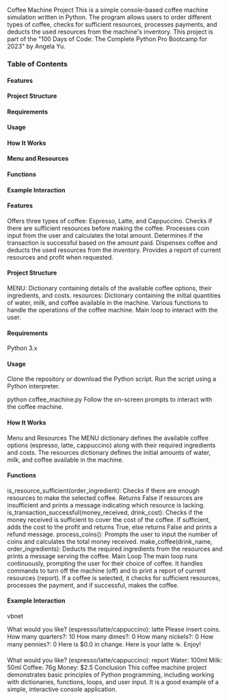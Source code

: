 
Coffee Machine Project
This is a simple console-based coffee machine simulation written in Python. The program allows users to order different types of coffee, checks for sufficient resources, processes payments, and deducts the used resources from the machine's inventory. This project is part of the "100 Days of Code: The Complete Python Pro Bootcamp for 2023" by Angela Yu.

### Table of Contents
#### Features
#### Project Structure
#### Requirements
#### Usage
#### How It Works
#### Menu and Resources
#### Functions
#### Example Interaction
#### Features
Offers three types of coffee: Espresso, Latte, and Cappuccino.
Checks if there are sufficient resources before making the coffee.
Processes coin input from the user and calculates the total amount.
Determines if the transaction is successful based on the amount paid.
Dispenses coffee and deducts the used resources from the inventory.
Provides a report of current resources and profit when requested.
#### Project Structure
MENU: Dictionary containing details of the available coffee options, their ingredients, and costs.
resources: Dictionary containing the initial quantities of water, milk, and coffee available in the machine.
Various functions to handle the operations of the coffee machine.
Main loop to interact with the user.
#### Requirements
Python 3.x
#### Usage
Clone the repository or download the Python script.
Run the script using a Python interpreter.

python coffee_machine.py
Follow the on-screen prompts to interact with the coffee machine.
#### How It Works
Menu and Resources
The MENU dictionary defines the available coffee options (espresso, latte, cappuccino) along with their required ingredients and costs. The resources dictionary defines the initial amounts of water, milk, and coffee available in the machine.

#### Functions
is_resource_sufficient(order_ingredient): Checks if there are enough resources to make the selected coffee. Returns False if resources are insufficient and prints a message indicating which resource is lacking.
is_transaction_successful(money_received, drink_cost): Checks if the money received is sufficient to cover the cost of the coffee. If sufficient, adds the cost to the profit and returns True, else returns False and prints a refund message.
process_coins(): Prompts the user to input the number of coins and calculates the total money received.
make_coffee(drink_name, order_ingredients): Deducts the required ingredients from the resources and prints a message serving the coffee.
Main Loop
The main loop runs continuously, prompting the user for their choice of coffee. It handles commands to turn off the machine (off) and to print a report of current resources (report). If a coffee is selected, it checks for sufficient resources, processes the payment, and if successful, makes the coffee.

#### Example Interaction
vbnet

What would you like? (espresso/latte/cappuccino): latte
Please insert coins.
How many quarters?: 10
How many dimes?: 0
How many nickels?: 0
How many pennies?: 0
Here is $0.0 in change.
Here is your latte ☕️. Enjoy!

What would you like? (espresso/latte/cappuccino): report
Water: 100ml
Milk: 50ml
Coffee: 76g
Money: $2.5
Conclusion
This coffee machine project demonstrates basic principles of Python programming, including working with dictionaries, functions, loops, and user input. It is a good example of a simple, interactive console application.
